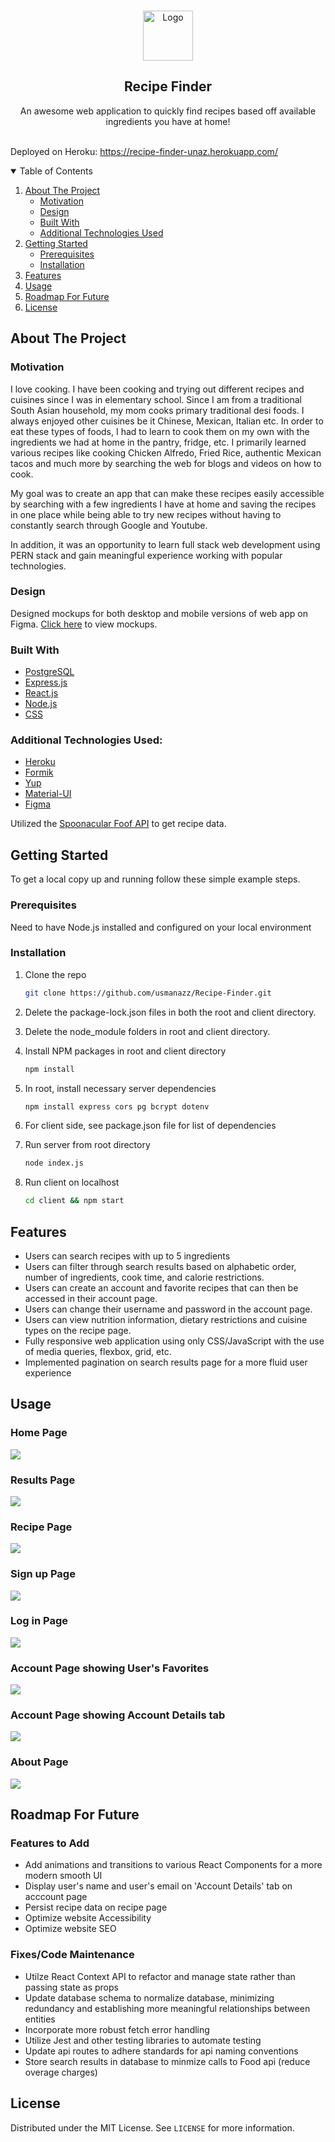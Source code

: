 <!--
*** I'm using markdown "reference style" links for readability.
*** Reference links are enclosed in brackets [ ] instead of parentheses ( ).
*** See the bottom of this document for the declaration of the reference variables
*** for contributors-url, forks-url, etc. This is an optional, concise syntax you may use.
*** https://www.markdownguide.org/basic-syntax/#reference-style-links
-->

<!-- What my readme will consist of:
    1. Title
    2. link to website
    3. Table of Contents
    4. About the Project
        - motivation
        - technologies used
        - Design
    5. Getting started
        - prereqs
        - installation
    5. Features
    6. Usage (screenshots)
    7. Roadmap for Future
    8. License

 -->

 <!-- PROJECT LOGO -->

<br />
<p align="center">
  <img src="./images/food-spoon-fork-logo.jpeg" alt="Logo" width="80" height="80">
  <h2 align="center">Recipe Finder</h2>

  <p align="center">
    An awesome web application to quickly find recipes based off available ingredients you have at home!
    <br />
    <br />
  </p>
</p>

<!-- PROJECT TITLE -->
<!-- # Recipe Finder -->

Deployed on Heroku: https://recipe-finder-unaz.herokuapp.com/

<!-- TABLE OF CONTENTS -->
<details open="open">
  <summary>Table of Contents</summary>
  <ol>
    <li>
      <a href="#about-the-project">About The Project</a>
      <ul>
        <li><a href="#motivation">Motivation</a></li>
        <li><a href="#design">Design</a></li>
        <li><a href="#built-with">Built With</a></li>
        <li><a href="#additional-technologies-used">Additional Technologies Used</a></li>
      </ul>
    </li>
    <li>
      <a href="#getting-started">Getting Started</a>
      <ul>
        <li><a href="#prerequisites">Prerequisites</a></li>
        <li><a href="#installation">Installation</a></li>
      </ul>
    </li>
    <li><a href="#features">Features</a></li>
    <li><a href="#usage">Usage</a></li>
    <li><a href="#roadmap-for-future">Roadmap For Future</a></li>
    <li><a href="#license">License</a></li>
  </ol>
</details>

<!-- ABOUT THE PROJECT -->

## About The Project

### Motivation

I love cooking. I have been cooking and trying out different recipes and cuisines since I was in elementary school. Since I am from a
traditional South Asian household, my mom cooks primary traditional desi foods. I always enjoyed other cuisines be it Chinese, Mexican,
Italian etc. In order to eat these types of foods, I had to learn to cook them on my own with the ingredients we had at home in the pantry,
fridge, etc. I primarily learned various recipes like cooking Chicken Alfredo, Fried Rice, authentic Mexican tacos and much more by searching the web for blogs and videos on how to cook.

My goal was to create an app that can make these recipes easily accessible by searching with a few ingredients I have at home and saving the recipes in one place while being able to try new recipes without having to constantly search through Google and Youtube.

In addition, it was an opportunity to learn full stack web development using PERN stack and gain meaningful experience working with popular technologies.

### Design

Designed mockups for both desktop and mobile versions of web app on Figma. [Click here](https://www.figma.com/file/k3iBzpR3W6rNquxtG1Tltu/Recipe-Finder?node-id=0%3A1) to view mockups.

### Built With

- [PostgreSQL](https://www.postgresql.org/)
- [Express.js](https://expressjs.com/)
- [React.js](https://reactjs.org/)
- [Node.js](https://nodejs.org/en/)
- [CSS](https://developer.mozilla.org/en-US/docs/Web/CSS)

### Additional Technologies Used:

- [Heroku](https://www.heroku.com/)
- [Formik](https://formik.org/)
- [Yup](https://github.com/jquense/yup)
- [Material-UI](https://material-ui.com/)
- [Figma](https://www.figma.com/)

Utilized the [Spoonacular Foof API](https://rapidapi.com/spoonacular/api/recipe-food-nutrition) to get recipe data.

<!-- GETTING STARTED -->

## Getting Started

To get a local copy up and running follow these simple example steps.

### Prerequisites

Need to have Node.js installed and configured on your local environment

### Installation

1. Clone the repo

   ```sh
   git clone https://github.com/usmanazz/Recipe-Finder.git
   ```

2. Delete the package-lock.json files in both the root and client directory.
3. Delete the node_module folders in root and client directory.
4. Install NPM packages in root and client directory
   ```sh
   npm install
   ```
5. In root, install necessary server dependencies
   ```sh
   npm install express cors pg bcrypt dotenv
   ```
6. For client side, see package.json file for list of dependencies
7. Run server from root directory
   ```sh
   node index.js
   ```
8. Run client on localhost
   ```sh
   cd client && npm start
   ```

<!-- FEATURES EXAMPLES -->

## Features

- Users can search recipes with up to 5 ingredients
- Users can filter through search results based on alphabetic order, number of ingredients, cook time, and calorie restrictions.
- Users can create an account and favorite recipes that can then be accessed in their account page.
- Users can change their username and password in the account page.
- Users can view nutrition information, dietary restrictions and cuisine types on the recipe page.
- Fully responsive web application using only CSS/JavaScript with the use of media queries, flexbox, grid, etc.
- Implemented pagination on search results page for a more fluid user experience

<!-- USAGE EXAMPLES -->

## Usage

### Home Page

![](images/home_page_screenshot.png)

### Results Page

![](images/results_page_screenshot.png)

### Recipe Page

![](images/recipe_page_screenshot.png)

### Sign up Page

![](images/signup_page_screenshot.png)

### Log in Page

![](images/login_page_screenshot.png)

### Account Page showing User's Favorites

![](images/account_page_favorites_screenshot.png)

### Account Page showing Account Details tab

![](images/account_page_details_screenshot.png)

### About Page

![](images/about_page_screenshot.png)

<!-- ROADMAP -->

## Roadmap For Future

### Features to Add

- Add animations and transitions to various React Components for a more modern smooth UI
- Display user's name and user's email on 'Account Details' tab on acccount page
- Persist recipe data on recipe page
- Optimize website Accessibility
- Optimize website SEO

### Fixes/Code Maintenance

- Utilze React Context API to refactor and manage state rather than passing state as props
- Update database schema to normalize database, minimizing redundancy and establishing more meaningful relationships between entities
- Incorporate more robust fetch error handling
- Utilize Jest and other testing libraries to automate testing
- Update api routes to adhere standards for api naming conventions
- Store search results in database to minmize calls to Food api (reduce overage charges)

<!-- LICENSE -->

## License

Distributed under the MIT License. See `LICENSE` for more information.
